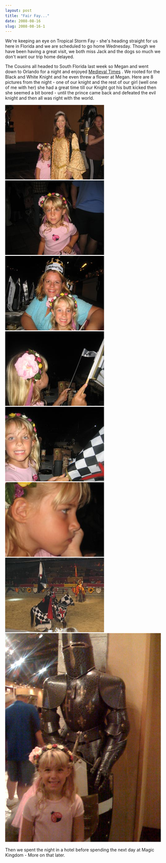 ```yaml
---
layout: post
title: "Fair Fay..."
date: 2008-08-16
slug: 2008-08-16-1
---
```


We&apos;re keeping an eye on Tropical Storm Fay - she&apos;s heading straight for us here in Florida and we are scheduled to go home Wednesday.  Though we have been having a great visit, we both miss Jack and the dogs so much we don&apos;t want our trip home delayed.

The Cousins all headed to South Florida last week so Megan and went down to Orlando for a night and enjoyed  [Medieval Times](http://www.medievaltimes.com/) .  We rooted for the Black and White Knight and he even threw a flower at Megan.    Here are 8 pictures from the night - one of our knight and the rest of our girl (well one of me with her)  she had a great time till our Knight got his butt kicked then she seemed a bit bored - until the prince came back and defeated the evil knight and then all was right with the world.

 ![](/images/assets/MET1.jpg) 
 ![](/images/assets/MET2.jpg) 
 ![](/images/assets/MET3.jpg) 
 ![](/images/assets/MET4.jpg) 
 ![](/images/assets/MET5.jpg) 
 ![](/images/assets/MET6.jpg) 
 ![](/images/assets/MET7.jpg) 
 ![](/images/assets/MET8.jpg) 

Then we spent the night in a hotel before spending the next day at Magic Kingdom - More on that later.
